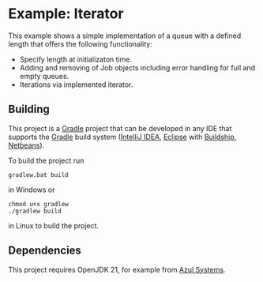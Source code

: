 # Example: Iterator

This example shows a simple implementation of a queue with a defined length that offers the following functionality:

* Specify length at initializaton time.
* Adding and removing of Job objects including error handling for full and empty queues.
* Iterations via implemented iterator.

## Building

This project is a [Gradle](https://gradle.org) project that can be developed in any IDE that supports the [Gradle](https://gradle.org) build system ([IntelliJ IDEA](https://www.jetbrains.com/idea/), [Eclipse](https://www.eclipse.org) with [Buildship](https://projects.eclipse.org/projects/tools.buildship), [Netbeans](https://netbeans.apache.org)).

To build the project run

```
gradlew.bat build
```

in Windows or 
```
chmod u+x gradlew
./gradlew build
```

in Linux to build the project.

## Dependencies

This project requires OpenJDK 21, for example from [Azul Systems](https://www.azul.com/downloads/?version=java-21-lts&package=jdk#zulu).